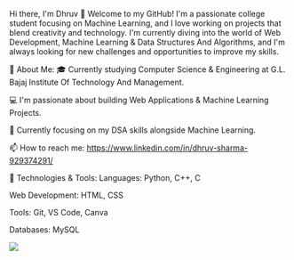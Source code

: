 Hi there, I'm Dhruv 👋
Welcome to my GitHub! I'm a passionate college student focusing on Machine Learning, and I love working on projects that blend creativity and technology. I'm currently diving into the world of Web Development, Machine Learning & Data Structures And Algorithms, and I'm always looking for new challenges and opportunities to improve my skills.

🚀 About Me:
🎓 Currently studying Computer Science & Engineering at G.L. Bajaj Institute Of Technology And Management.

💻 I'm passionate about building Web Applications & Machine Learning Projects.

🔭 Currently focusing on my DSA skills alongside Machine Learning.

📫 How to reach me: https://www.linkedin.com/in/dhruv-sharma-929374291/

🔧 Technologies & Tools:
Languages: Python, C++, C

Web Development: HTML, CSS

Tools: Git, VS Code, Canva

Databases: MySQL


![](https://komarev.com/ghpvc/?username=dhruvXcode247&color=blue)
